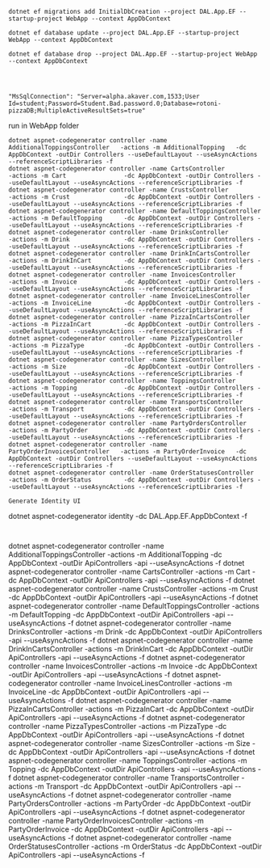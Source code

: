 ~~~
dotnet ef migrations add InitialDbCreation --project DAL.App.EF --startup-project WebApp --context AppDbContext

dotnet ef database update --project DAL.App.EF --startup-project WebApp --context AppDbContext

dotnet ef database drop --project DAL.App.EF --startup-project WebApp --context AppDbContext




"MsSqlConnection": "Server=alpha.akaver.com,1533;User Id=student;Password=Student.Bad.password.0;Database=rotoni-pizzaDB;MultipleActiveResultSets=true"
~~~



run in WebApp folder
~~~
dotnet aspnet-codegenerator controller -name AdditionalToppingsController   -actions -m AdditionalTopping   -dc AppDbContext -outDir Controllers --useDefaultLayout --useAsyncActions --referenceScriptLibraries -f
dotnet aspnet-codegenerator controller -name CartsController                -actions -m Cart                -dc AppDbContext -outDir Controllers --useDefaultLayout --useAsyncActions --referenceScriptLibraries -f
dotnet aspnet-codegenerator controller -name CrustsController               -actions -m Crust               -dc AppDbContext -outDir Controllers --useDefaultLayout --useAsyncActions --referenceScriptLibraries -f
dotnet aspnet-codegenerator controller -name DefaultToppingsController      -actions -m DefaultTopping      -dc AppDbContext -outDir Controllers --useDefaultLayout --useAsyncActions --referenceScriptLibraries -f
dotnet aspnet-codegenerator controller -name DrinksController               -actions -m Drink               -dc AppDbContext -outDir Controllers --useDefaultLayout --useAsyncActions --referenceScriptLibraries -f
dotnet aspnet-codegenerator controller -name DrinkInCartsController         -actions -m DrinkInCart         -dc AppDbContext -outDir Controllers --useDefaultLayout --useAsyncActions --referenceScriptLibraries -f
dotnet aspnet-codegenerator controller -name InvoicesController             -actions -m Invoice             -dc AppDbContext -outDir Controllers --useDefaultLayout --useAsyncActions --referenceScriptLibraries -f
dotnet aspnet-codegenerator controller -name InvoiceLinesController         -actions -m InvoiceLine         -dc AppDbContext -outDir Controllers --useDefaultLayout --useAsyncActions --referenceScriptLibraries -f
dotnet aspnet-codegenerator controller -name PizzaInCartsController         -actions -m PizzaInCart         -dc AppDbContext -outDir Controllers --useDefaultLayout --useAsyncActions --referenceScriptLibraries -f
dotnet aspnet-codegenerator controller -name PizzaTypesController           -actions -m PizzaType           -dc AppDbContext -outDir Controllers --useDefaultLayout --useAsyncActions --referenceScriptLibraries -f
dotnet aspnet-codegenerator controller -name SizesController                -actions -m Size                -dc AppDbContext -outDir Controllers --useDefaultLayout --useAsyncActions --referenceScriptLibraries -f
dotnet aspnet-codegenerator controller -name ToppingsController             -actions -m Topping             -dc AppDbContext -outDir Controllers --useDefaultLayout --useAsyncActions --referenceScriptLibraries -f
dotnet aspnet-codegenerator controller -name TransportsController           -actions -m Transport           -dc AppDbContext -outDir Controllers --useDefaultLayout --useAsyncActions --referenceScriptLibraries -f
dotnet aspnet-codegenerator controller -name PartyOrdersController          -actions -m PartyOrder          -dc AppDbContext -outDir Controllers --useDefaultLayout --useAsyncActions --referenceScriptLibraries -f
dotnet aspnet-codegenerator controller -name PartyOrderInvoicesController   -actions -m PartyOrderInvoice   -dc AppDbContext -outDir Controllers --useDefaultLayout --useAsyncActions --referenceScriptLibraries -f
dotnet aspnet-codegenerator controller -name OrderStatusesController        -actions -m OrderStatus         -dc AppDbContext -outDir Controllers --useDefaultLayout --useAsyncActions --referenceScriptLibraries -f

Generate Identity UI
~~~
dotnet aspnet-codegenerator identity -dc DAL.App.EF.AppDbContext  -f  
~~~


~~~
dotnet aspnet-codegenerator controller -name AdditionalToppingsController   -actions -m AdditionalTopping   -dc AppDbContext -outDir ApiControllers -api --useAsyncActions  -f
dotnet aspnet-codegenerator controller -name CartsController                -actions -m Cart                -dc AppDbContext -outDir ApiControllers -api --useAsyncActions  -f
dotnet aspnet-codegenerator controller -name CrustsController               -actions -m Crust               -dc AppDbContext -outDir ApiControllers -api --useAsyncActions  -f
dotnet aspnet-codegenerator controller -name DefaultToppingsController      -actions -m DefaultTopping      -dc AppDbContext -outDir ApiControllers -api --useAsyncActions  -f
dotnet aspnet-codegenerator controller -name DrinksController               -actions -m Drink               -dc AppDbContext -outDir ApiControllers -api --useAsyncActions  -f
dotnet aspnet-codegenerator controller -name DrinkInCartsController         -actions -m DrinkInCart         -dc AppDbContext -outDir ApiControllers -api --useAsyncActions  -f
dotnet aspnet-codegenerator controller -name InvoicesController             -actions -m Invoice             -dc AppDbContext -outDir ApiControllers -api --useAsyncActions  -f
dotnet aspnet-codegenerator controller -name InvoiceLinesController         -actions -m InvoiceLine         -dc AppDbContext -outDir ApiControllers -api --useAsyncActions  -f
dotnet aspnet-codegenerator controller -name PizzaInCartsController         -actions -m PizzaInCart         -dc AppDbContext -outDir ApiControllers -api --useAsyncActions  -f
dotnet aspnet-codegenerator controller -name PizzaTypesController           -actions -m PizzaType           -dc AppDbContext -outDir ApiControllers -api --useAsyncActions  -f
dotnet aspnet-codegenerator controller -name SizesController                -actions -m Size                -dc AppDbContext -outDir ApiControllers -api --useAsyncActions  -f
dotnet aspnet-codegenerator controller -name ToppingsController             -actions -m Topping             -dc AppDbContext -outDir ApiControllers -api --useAsyncActions  -f
dotnet aspnet-codegenerator controller -name TransportsController           -actions -m Transport           -dc AppDbContext -outDir ApiControllers -api --useAsyncActions  -f
dotnet aspnet-codegenerator controller -name PartyOrdersController          -actions -m PartyOrder          -dc AppDbContext -outDir ApiControllers -api --useAsyncActions  -f
dotnet aspnet-codegenerator controller -name PartyOrderInvoicesController   -actions -m PartyOrderInvoice   -dc AppDbContext -outDir ApiControllers -api --useAsyncActions  -f
dotnet aspnet-codegenerator controller -name OrderStatusesController        -actions -m OrderStatus         -dc AppDbContext -outDir ApiControllers -api --useAsyncActions  -f
~~~






